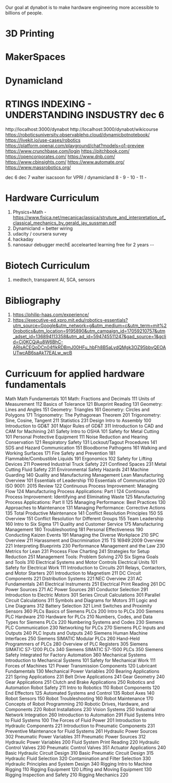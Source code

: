 
Our goal at dynabot is to make hardware engineering more accessible to billions of people.


# 3D Printing

# MakerSpaces

# Dynamicland

# RTINGS INDEXING - UNDERSTANDING INSDUSTRY dec 6
http://localhost:3000/dynabot
http://localhost:3000/dynabot/wikicourse
https://roboticsuniversity.observablehq.cloud/dynamicbotnotebook/
https://livekit.io/use-cases/robotics
https://platform.openai.com/playground/chat?models=o1-preview
https://www.crunchbase.com/login
https://pitchbook.com/
https://opencorporates.com/
https://www.dnb.com/
https://www.cbinsights.com/
https://www.automate.org/
https://www.massrobotics.org/

dec 6
dec 7 walter isacsoon for VPRI / dynamicland
8 -
9 -
10 -
11 -


# Hardware Curriculum
1. Physics+Math - https://www.fisica.net/mecanicaclassica/struture_and_interpretation_of_classical_mechanics_by_gerald_jay_sussman.pdf
2. Dynamicland = better wiring
3. udacity / coursera survey
4. hackaday
5. nanosaur debugger
mechE accelearted learning free for 2 years --
# Biotech Curriculum
1. medtech, transparent AI, SCA, sensors

# Bibliography
1. https://philip-haas.com/experience/
2. https://executive-ed.xpro.mit.edu/robotics-essentials?utm_source=Google&utm_network=g&utm_medium=c&utm_term=mit%20robotics&utm_location=9195890&utm_campaign_id=17059210757&utm_adset_id=136894113358&utm_ad_id=594745511247&gad_source=1&gclid=Cj0KCQiAu8W6BhC-ARIsACEQoDCn04fIkRDBmJ00HFu_hbFh8B5aLydQMgk3OZ95bbyQEOAUTwcAB6saAkT7EALw_wcB

# Curricuum for applied hardware fundamentals
Math
Math Fundamentals 101
Math: Fractions and Decimals 111
Units of Measurement 112
Basics of Tolerance 121
Blueprint Reading 131
Geometry: Lines and Angles 151
Geometry: Triangles 161
Geometry: Circles and Polygons 171
Trigonometry: The Pythagorean Theorem 201
Trigonometry: Sine, Cosine, Tangent 211
Statistics 231
Design
Intro to Assembly 100
Introduction to GD&T 301
Major Rules of GD&T 311
Introduction to CAD and CAM for Machining 241
Safety
Intro to OSHA 101
Safety for Metal Cutting 101
Personal Protective Equipment 111
Noise Reduction and Hearing Conservation 121
Respiratory Safety 131
Lockout/Tagout Procedures 141
SDS and Hazard Communication 151
Bloodborne Pathogens 161
Walking and Working Surfaces 171
Fire Safety and Prevention 181
Flammable/Combustible Liquids 191
Ergonomics 102
Safety for Lifting Devices 211
Powered Industrial Truck Safety 221
Confined Spaces 231
Metal Cutting Fluid Safety 231
Environmental Safety Hazards 241
Machine Guarding 140
Quality and Manufacturing Management
Lean Manufacturing Overview 101
Essentials of Leadership 110
Essentials of Communication 120
ISO 9001: 2015 Review 122
Continuous Process Improvement: Managing Flow 124
Manufacturing Process Applications: Part I 124
Continuous Process Improvement: Identifying and Eliminating Waste 125
Manufacturing Process Applications: Part II 125
Managing Performance: Best Practices 130
Approaches to Maintenance 131
Managing Performance: Corrective Actions 135
Total Productive Maintenance 141
Conflict Resolution Principles 150
5S Overview 151
Conflict Resolution for Different Groups 155
Team Leadership 160
Intro to Six Sigma 171
Quality and Customer Service 175
Manufacturing Management 180
Troubleshooting 181
Personal Effectiveness 190
Conducting Kaizen Events 191
Managing the Diverse Workplace 210
SPC Overview 211
Harassment and Discrimination 215
TS 16949:2009 Overview 221
Interpreting Blueprints 230
Performance Management and the Law 230
Metrics for Lean 231
Process Flow Charting 241
Strategies for Setup Reduction 251
Management Tools: Problem Solving 270
Six Sigma Goals and Tools 310
Electrical Systems and Motor Controls
Electrical Units 101
Safety for Electrical Work 111
Introduction to Circuits 201
Relays, Contactors, and Motor Starters 201
Introduction to Magnetism 211
DC Circuit Components 221
Distribution Systems 221
NEC Overview 231
AC Fundamentals 241
Electrical Instruments 251
Electrical Print Reading 261
DC Power Sources 271
AC Power Sources 281
Conductor Selection 291
Introduction to Electric Motors 301
Series Circuit Calculations 301
Parallel Circuit Calculations 311
Symbols and Diagrams for Motors 311
Logic and Line Diagrams 312
Battery Selection 321
Limit Switches and Proximity Sensors 360
PLCs
Basics of Siemens PLCs 200
Intro to PLCs 200
Siemens PLC Hardware 210
Hardware for PLCs 210
Numbers, Codes, and Data Types for Siemens PLCs 220
Numbering Systems and Codes 230
Siemens PLC Communication 230
Networking for PLCs 270
Siemens PLC Inputs and Outputs 240
PLC Inputs and Outputs 240
Siemens Human Machine Interfaces 250
Siemens SIMATIC Modular PLCs 260
Hand-Held Programmers of PLCs 280
Overview of PLC Registers 305
Siemens SIMATIC S7-1200 PLCs 340
Siemens SIMATIC S7-1500 PLCs 350
Siemens Safety Integrated for Factory Automation 360
Mechanical Systems
Introduction to Mechanical Systems 101
Safety for Mechanical Work 111
Forces of Machines 121
Power Transmission Components 120
Lubricant Fundamentals 130
Mechanical Power Variables 200
Bearing Applications 221
Spring Applications 231
Belt Drive Applications 241
Gear Geometry 240
Gear Applications 251
Clutch and Brake Applications 250
Robotics and Automation
Robot Safety 211
Intro to Robotics 110
Robot Components 120
End Effectors 125
Automated Systems and Control 135
Robot Axes 140
Robot Sensors 150
Robot Troubleshooting 160
Robot Maintenance 170
Concepts of Robot Programming 210
Robotic Drives, Hardware, and Components 220
Robot Installations 230
Vision Systems 250
Industrial Network Integration 260
Introduction to Automation 291
Fluid Systems
Intro to Fluid Systems 100
The Forces of Fluid Power 201
Introduction to Hydraulic Components 221
Introduction to Pneumatic Components 231
Preventive Maintenance for Fluid Systems 261
Hydraulic Power Sources 302
Pneumatic Power Variables 311
Pneumatic Power Sources 312
Hydraulic Power Variables 200
Fluid System Print Reading 220
Hydraulic Control Valves 230
Pneumatic Control Valves 351
Actuator Applications 240
Basic Hydraulic Circuit Design 310
Basic Pneumatic Circuit Design 315
Hydraulic Fluid Selection 320
Contamination and Filter Selection 330
Hydraulic Principles and System Design 340
Rigging
Intro to Machine Rigging 110
Rigging Equipment 120
Lifting and Moving Equipment 130
Rigging Inspection and Safety 210
Rigging Mechanics 220
